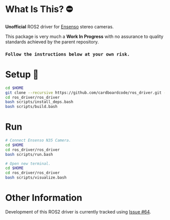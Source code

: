 # **What Is This?** :no_entry:

**Unofficial** ROS2 driver for [Ensenso](http://www.ensenso.com) stereo cameras.

This package is very much a **Work In Progress** with no assurance to quality standards achieved by the parent repository.

### `Follow the instructions below at your own risk.`

# Setup :hammer:

```bash
cd $HOME
git clone --recursive https://github.com/cardboardcode/ros_driver.git --depth 1 --single-branch --branch ros2 --single-branch
cd ros_driver/ros_driver
bash scripts/install_deps.bash
bash scripts/build.bash
```

# **Run**
```bash
# Connect Ensenso N35 Camera.
cd $HOME
cd ros_driver/ros_driver
bash scripts/run.bash

# Open new terminal.
cd $HOME
cd ros_driver/ros_driver
bash scripts/visualize.bash
```

# **Other Information**

Development of this ROS2 driver is currently tracked using [Issue #64](https://github.com/ensenso/ros_driver/issues/64#issuecomment-859310549).
